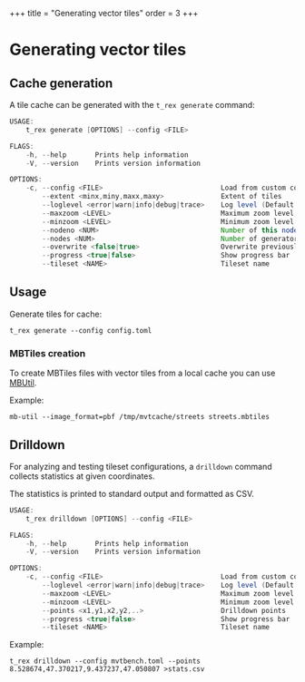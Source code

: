 +++
title = "Generating vector tiles"
order = 3
+++

Generating vector tiles
=======================

Cache generation
----------------

A tile cache can be generated with the `t_rex generate` command:

```java
USAGE:
    t_rex generate [OPTIONS] --config <FILE>

FLAGS:
    -h, --help       Prints help information
    -V, --version    Prints version information

OPTIONS:
    -c, --config <FILE>                             Load from custom config file
        --extent <minx,miny,maxx,maxy>              Extent of tiles
        --loglevel <error|warn|info|debug|trace>    Log level (Default: info)
        --maxzoom <LEVEL>                           Maximum zoom level
        --minzoom <LEVEL>                           Minimum zoom level
        --nodeno <NUM>                              Number of this nodes (0 <= n < nodes)
        --nodes <NUM>                               Number of generator nodes
        --overwrite <false|true>                    Overwrite previously cached tiles
        --progress <true|false>                     Show progress bar
        --tileset <NAME>                            Tileset name
```

Usage
-----

Generate tiles for cache:

    t_rex generate --config config.toml


### MBTiles creation

To create MBTiles files with vector tiles from a local cache you can use [MBUtil](https://github.com/mapbox/mbutil).

Example:

    mb-util --image_format=pbf /tmp/mvtcache/streets streets.mbtiles


Drilldown
---------

For analyzing and testing tileset configurations, a `drilldown` command collects statistics at given coordinates.

The statistics is printed to standard output and formatted as CSV. 

```java
USAGE:
    t_rex drilldown [OPTIONS] --config <FILE>

FLAGS:
    -h, --help       Prints help information
    -V, --version    Prints version information

OPTIONS:
    -c, --config <FILE>                             Load from custom config file
        --loglevel <error|warn|info|debug|trace>    Log level (Default: info)
        --maxzoom <LEVEL>                           Maximum zoom level
        --minzoom <LEVEL>                           Minimum zoom level
        --points <x1,y1,x2,y2,..>                   Drilldown points
        --progress <true|false>                     Show progress bar
        --tileset <NAME>                            Tileset name
```

Example:

    t_rex drilldown --config mvtbench.toml --points 8.528674,47.370217,9.437237,47.050807 >stats.csv
